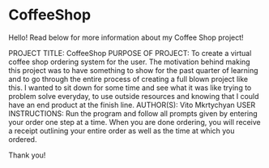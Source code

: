 # CoffeeShop
Hello! Read below for more information about my Coffee Shop project!


PROJECT TITLE: CoffeeShop 
PURPOSE OF PROJECT: To create a virtual coffee shop ordering system for the user. The motivation behind making this project was to have something to show for the past quarter of learning and to go through the entire process of creating a full blown project like this. I wanted to sit down for some time and see what it was like trying to problem solve everyday, to use outside resources and knowing that I could have an end product at the finish line. 
AUTHOR(S): Vito Mkrtychyan
USER INSTRUCTIONS: Run the program and follow all prompts given by entering your order one step at a time. When you are done ordering, you will receive a receipt outlining your entire order as well as the time at which you ordered. 


Thank you!
